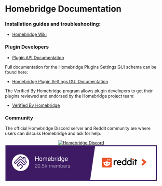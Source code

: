 # Homebridge Documentation

### Installation guides and troubleshooting:

* [Homebridge Wiki](https://github.com/homebridge/homebridge/wiki)

### Plugin Developers

* [Plugin API Documentation](https://developers.homebridge.io/)

Full documentation for the Homebridge Plugins Settings GUI schema can be found here:

* [Homebridge Plugin Settings GUI Documentation](https://developers.homebridge.io/#/config-schema)

The Verified By Homebridge program allows plugin developers to get their plugins reviewed and endorsed by the Homebridge project team:

* [Verified By Homebridge](https://github.com/homebridge/verified)

### Community

The official Homebridge Discord server and Reddit community are where users can discuss Homebridge and ask for help.

<span align="center">

[![Homebridge Discord](https://discordapp.com/api/guilds/432663330281226270/widget.png?style=banner2)](https://discord.gg/kqNCe2D) [![Homebridge Reddit](https://raw.githubusercontent.com/homebridge/homebridge/master/.github/homebridge-reddit.svg?sanitize=true)](https://www.reddit.com/r/homebridge/)

</span>